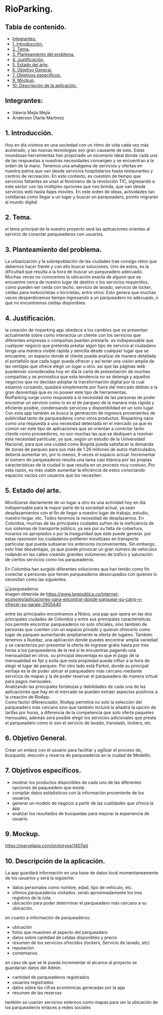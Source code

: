# RioParking.
## Tabla de contenido.
  - [Integrantes:](#integrantes)
  - [1. Introducción.](#1-introducción)
  - [2. Tema.](#2-tema)
  - [3. Planteamiento del problema.](#3-planteamiento-del-problema)
  - [4. Justificación.](#4-justificación)
  - [5. Estado del arte.](#5-estado-del-arte)
  - [6. Objetivo General.](#6-objetivo-general)
  - [7. Objetivos específicos.](#7-objetivos-específicos)
  - [9. Mockup.](#9-mockup)
  - [10. Descripción de la aplicación.](#10-descripción-de-la-aplicación)
  

## Integrantes: 
- Valeria Mejía Mejía 
- Ánderson Olarte Martinez

## 1. Introducción.
Hoy en día vivimos en una sociedad con un ritmo de vida cada vez más acelerado, y las nuevas tecnologías son gran causante de esto. Estas novedosas herramientas han propiciado un escenario ideal donde cada una de las respuestas a nuestras necesidades convergen y se encuentran a la orden de la mano. Tenemos una amalgama de servicios y ofertas en nuestra palma que van desde servicios hospitalarios hasta restaurantes y centros de recreación. En este contexto, es cuestión de tiempo que servicios faltantes se unan al fenómeno de la revolución TIC, ingresando a este sector con las múltiples opciones que nos brinda, que van desde servicios web hasta Apps móviles. En este orden de ideas, actividades tan cotidianas como llegar a un lugar y buscar un parqueadero, pronto migrarán al mundo digital.

## 2. Tema.
el tema principal de la nuestro proyecto será las aplicaciones orientas al servicio de conectar parqueaderos con usuarios.

## 3. Planteamiento del problema.
La urbanización y la sobrepoblación de las ciudades trae consigo retos que debemos hacer frente y con ello buscar soluciones. Uno de estos, es la dificultad que resulta a la hora de buscar un parqueadero adecuado. Muchas veces no conocemos la ubicación exacta de alguno que se encuentre cerca de nuestro lugar de destino o los servicios requeridos, como pueden ser celda con techo, servicio de lavado, servicio de locker, celdas para motocicletas o bicicletas, entre otros. Esto genera que muchas veces desperdiciemos tiempo ingresando a un parqueadero no adecuado, o que no encontremos celdas disponibles.  

## 4. Justificación.
la creación de rioparking app obedece a los cambios que se presentan actualmente sobre como 
interactúa un cliente con los servicios que diferentes empresas o compañias puedan prestarle.
es indispensable que cualquier negocio que pretenda prestar algún tipo de servicio al ciudadano 
tenga una manera visible rápida y sencilla desde cualquier lugar que se encuentre, un espacio donde el cliente pueda analizar de manera detallada el portafolío que cada lugar pueda ofrecer y asi tener una visión amplia de las ventajas que ofrece elegir un lugar u otro. asi que las páginas web puedenser consideradas hoy en día la carta de presentación de muchas compañias y se pronostica que esta tendencia no se detenga y aquellos negocios que no decidan adoptar la transformación digital por la cual estamos cursando, quedará simplemente por fuera del mercado debido a la gran desventaja que es no poseer este tipo de herramientas.  
RioParking surge como respuesta a la necesidad de las personas de poder encontrar un servicio como lo es el de parqueo de la manera más rápida y eficiente posible, condensando servicios y disponibilidad en un solo lugar.
Con esta app también se busca la generación de ingresos provenientes de publicidad tanto de parqueaderos como otros productos. Rioparking nace como una respuesta a una necesidad detectada en el mercado ya que es común ver este tipo de aplicaciones que se orientan a conectar tanto cliente como proveedores, no son muchas las que se dediquen a resolver esta necesidad particular, ya que, según un estudio de la Universidad Nacional, para que una ciudad como Bogotá pueda satisfacer la demanda de zonas de parqueo para sus más de 1.26 millones de autos matriculados, debería aumentar en, por lo menos, 9 veces el espacio actual. Incrementar el número de parqueaderos resulta una tarea casi titánica por las propias características de la ciudad lo que resulta en un proceso muy costoso. Por esta razón, es más viable aumentar la eficiencia de estos conectando espacios vacios con usuarios que los necesiten.


## 5. Estado del arte.
Movilizarse diariamente de un lugar a otro es una actividad hoy en día indispensable para la mayor parte de la sociedad actual, ya sean desplazamientos con el fin de llegar a nuestro lugar de trabajo, estudio, nuestro hogar, etc. Todos tenemos la necesidad de desplazarnos. En Colombia, muchas de las principales ciudades sufren de la ineficiencia de sus sistemas de transporte público, ya sea por su falta de cobertura, horarios no apropiados o por la inseguridad que este puede generar. por estas razonesm los ciudadanos prefieren movilizaes en transporte particular que pueda subsanar los anteriores inconvenientes. Sin embargo, esto trae desventajas, ya que puede provocar un gran número de vehículos rodando en las calles creando grandes volúmenes de tráfico y saturación de ciertos servicios como los parqueaderos.

En Colombia han surgido diferentes soluciones que han tenido como fin conectar a personas que tienen parqueaderos desocupados con quienes lo necesitan como las siguientes.  
  
![parqueaderos](https://github.com/aolartemartinez11/RioParkingApp/blob/master/Images/Anteproyecto/ResumenParkingApps.png "Apps sobre parqueaderos")  
imagen obtenida de <https://www.larepublica.co/internet-economy/aplicaciones-para-encontrar-donde-parquear-su-carro-y-ofrecer-su-garaje-2905440>  

 entre las principales encontramos a Nidoo, una pap que opera en las dos principales ciudades de Colombia y entre sus principales caracteristicas nos permite encontrar parqueaderos no solo oficiales, sino también de personas que cuenten con un espacio privado y quieran ofrecerlo como lugar de parqueo aumentando ampliamente la oferta de lugares. Tambíen tenemos a Ruedaz, una aplicación donde puedes encontrar amplia variedad y se caracteriza por presentar la oferta de ingresar gratis hasta por tres horas a los parqueaderos de la red si te encuentras pagando una mensualidad en otros. su principal desventaja es que el pago de la mensualidad es fijo y evita que esta propiedad pueda influir a la hora de elegir el lugar de parqueo. Por otro lado está Parkot, donde su principal ventaja es la de poder ubicar el parqueadero más cercano mediante servicios de mapas y la de poder reservar el parqueadero de manera virtual para pagos mensuales.  
 Analizando las principales fortalezas y debilidades de cada una de las aplicaciones que hay en el mercado se pueden extraer aspectos positivos a la creación de RioApp.  
 Como factor diferenciador, RioApp permitirá no solo la selección del parqueadero más cercano 
 sino que también incluirá la añadirá la opción de tarifas por horas, a diferencia de la competencia que solo oferta paquetes mensuales, además será posible elegir los servicios adicionales que presta el parqueadero como lo son el servicio de lavado, translado, lockers, etc.

## 6. Objetivo General.
Crear un enlace con el usuario para facilitar y agilizar el proceso de, busqueda, elección y reserva de parqueaderos en 
la ciudad de Medellín.

## 7. Objetivos específicos.
+ mostrar los productos disponibles de cada uno de las diferentes opciones de paqueadero que existe.
+ compilar datos estádisticos con la información proveniente de los usuarios.
+ generar un modelo de negocio a partir de las cualidades que ofrece la app
+ analizar los resultados de busquedas para mejorar la experiencia de usuario.

## 9. Mockup.
<https://marvelapp.com/prototype/1407aijj>

## 10. Descripción de la aplicación.

La app guardará información en una base de datos local momentaneamente de los usuarios y será la siguiente:

- datos personales como nombre, edad, tipo de vehiculo, etc.
- últimos parqueaderos visitados. serán aproximadamente los tres registros de la cola.
- ubicación para poder determinar el parqueadero más cercano a su ubicación.

en cuanto a información de parqueaderos:
- ubicación
- fotos que muestren el aspecto del parqueadero
- datos sobre cantidad de celdas disponibles y precio
- resumen de los servicios ofrecidos (lockers, Servicio de lavado, etc)
- reputación
- comentarios


en caso de que se le pueda incrementar el alcance al proyecto 
se guardarían datos del Admin.
- cantidad de parqueaderos registrados
- usuarios registrados
- datos sobre las cifras económicas generadas por la app
- resumen de las reservas

también se usarían servicios externos como mapas para ver la ubicación de los parqueaderos
enlaces a redes sociales
